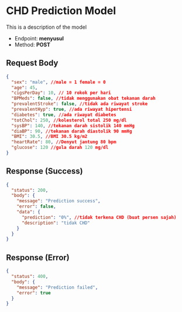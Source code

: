 # CHD Prediction Model

This is a description of the model

- Endpoint: **menyusul**
- Method: **POST**

## Request Body

```json
{
  "sex": "male", //male = 1 female = 0
  "age": 45,
  "cigsPerDay": 10, // 10 rokok per hari
  "BPMeds": false, //tidak menggunakan obat tekanan darah
  "prevalentStroke": false, //tidak ada riwayat stroke
  "prevalentHyp": true, //ada riwayat hipertensi
  "diabetes": true, //ada riwayat diabetes
  "totChol": 250, //kolesterol total 250 mg/dl
  "sysBP": 140, //tekanan darah sistolik 140 mmHg
  "diaBP": 90, //tekanan darah diastolik 90 mmHg
  "BMI": 30.5, //BMI 30.5 kg/m2
  "heartRate": 80, //Denyut jantung 80 bpm
  "glucose": 120 //gula darah 120 mg/dl
}
```

## Response (Success)

```json
{
  "status": 200,
  "body": {
    "message": "Prediction success",
    "error": false,
    "data": {
      "prediction": "0%", //tidak terkena CHD (buat persen sajah)
      "description": "tidak CHD"
    }
  }
}
```

## Response (Error)

```json
{
  "status": 400,
  "body": {
    "message": "Prediction failed",
    "error": true
  }
}
```
